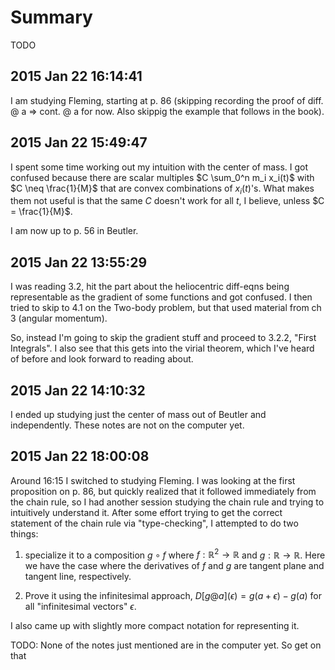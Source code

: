 # Summary

TODO

## 2015 Jan 22 16:14:41

I am studying Fleming, starting at p. 86 (skipping recording the proof of diff. @ a => cont. @ a for now. Also skippig the example that follows in the book).


## 2015 Jan 22 15:49:47

I spent some time working out my intuition with the center of mass. I got confused because there are scalar multiples $C \sum_0^n m_i x_i(t)$ with $C \neq \frac{1}{M}$ that are convex combinations of $x_i(t)$'s. What makes them not useful is that the same $C$ doesn't work for all $t$, I believe, unless $C = \frac{1}{M}$.

I am now up to p. 56 in Beutler.


## 2015 Jan 22 13:55:29

I was reading 3.2, hit the part about the heliocentric diff-eqns being representable as the gradient of some functions and got confused. I then tried to skip to 4.1 on the Two-body problem, but that used material from ch 3 (angular momentum).

So, instead I'm going to skip the gradient stuff and proceed to 3.2.2, "First Integrals". I also see that this gets into the virial theorem, which I've heard of before and look forward to reading about.

## 2015 Jan 22 14:10:32

I ended up studying just the center of mass out of Beutler and independently. These notes are not on the computer yet.


## 2015 Jan 22 18:00:08

Around 16:15 I switched to studying Fleming. I was looking at the first proposition on p. 86, but quickly realized that it followed immediately from the chain rule, so I had another session studying the chain rule and trying to intuitively understand it. After some effort trying to get the correct statement of the chain rule via "type-checking", I attempted to do two things:

 1. specialize it to a composition $g \circ f$ where $f: \mathbb{R}^2 \to \mathbb{R}$ and $g: \mathbb{R} \to \mathbb{R}$. Here we have the case where the derivatives of $f$ and $g$ are tangent plane and tangent line, respectively.

 2. Prove it using the infinitesimal approach, $D[g @ a](\epsilon) = g(a + \epsilon) - g(a)$ for all "infinitesimal vectors" $\epsilon$.

I also came up with slightly more compact notation for representing it. 

TODO: None of the notes just mentioned are in the computer yet. So get on that
